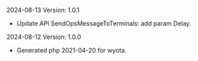 2024-08-13 Version: 1.0.1
- Update API SendOpsMessageToTerminals: add param Delay.


2024-08-12 Version: 1.0.0
- Generated php 2021-04-20 for wyota.

